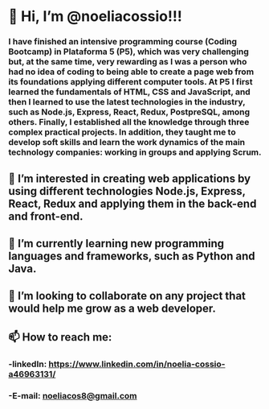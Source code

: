 # **👋 Hi, I’m @noeliacossio!!!**

### I have finished an intensive programming course (Coding Bootcamp) in Plataforma 5 (P5), which was very challenging but, at the same time, very rewarding as I was a person who had no idea of coding to being able to create a page web from its foundations applying different  computer tools. At P5 I first learned the fundamentals of HTML, CSS and JavaScript, and then I learned to use the latest technologies in the industry,  such as Node.js, Express, React, Redux, PostpreSQL, among others. Finally, I established all the knowledge through three complex practical projects.  In addition, they taught me to develop soft skills and learn the work dynamics of the main technology companies: working in groups and applying Scrum.

## 👀 I’m interested in creating web applications by using different technologies Node.js, Express, React, Redux and applying them in the back-end and front-end.
## 🌱 I’m currently learning new programming languages and frameworks, such as Python and Java. 
## 💞️ I’m looking to collaborate on any project that would help me grow as a web developer. ##
## 📫 How to reach me: 
### -linkedIn: https://www.linkedin.com/in/noelia-cossio-a46963131/
### -E-mail: noeliacos8@gmail.com

<!---
noeliacossio/noeliacossio is a ✨ special ✨ repository because its `README.md` (this file) appears on your GitHub profile.
You can click the Preview link to take a look at your changes.
--->
